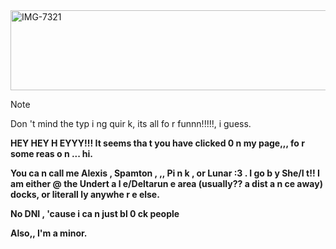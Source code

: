 <img width="1280" height="128" alt="IMG-7321" src="https://github.com/user-attachments/assets/178c3642-3656-4b90-8132-3dc0b6154c57" />

> [!NOTE]
> Don 't mind the typ i ng quir k, its all fo r funnn!!!!!, i guess.

**HEY HEY H EYYY!!! It seems tha t you have clicked 0 n my page,,, fo r some reas o n ... hi.**


**You ca n call me Alexis , Spamton , ,, Pi n k , or Lunar :3 . I go b y She/I t!!  I am either @ the Undert a l e/Deltarun e area (usually?? a dist a n ce away) docks, or literall ly anywhe r e else.**

**No DNI , 'cause i ca n just bl 0 ck people**

**Also,, I'm a minor.**
